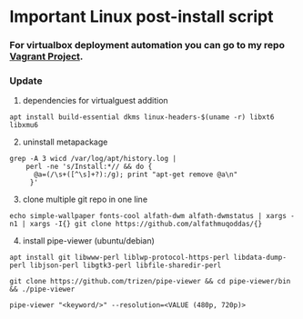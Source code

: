 # Important Linux post-install script

### For virtualbox deployment automation you can go to my repo [Vagrant Project](https://github.com/alfathmuqoddas/vagrant-project). 

### Update
1. dependencies for virtualguest addition
```
apt install build-essential dkms linux-headers-$(uname -r) libxt6 libxmu6
```

2. uninstall metapackage
```
grep -A 3 wicd /var/log/apt/history.log | 
    perl -ne 's/Install:*// && do {
      @a=(/\s+([^\s]+?):/g); print "apt-get remove @a\n"
     }' 
```

3. clone multiple git repo in one line
```
echo simple-wallpaper fonts-cool alfath-dwm alfath-dwmstatus | xargs -n1 | xargs -I{} git clone https://github.com/alfathmuqoddas/{}
```

4. install pipe-viewer (ubuntu/debian)
```
apt install git libwww-perl liblwp-protocol-https-perl libdata-dump-perl libjson-perl libgtk3-perl libfile-sharedir-perl
```
```
git clone https://github.com/trizen/pipe-viewer && cd pipe-viewer/bin && ./pipe-viewer
```
```
pipe-viewer "<keyword/>" --resolution=<VALUE (480p, 720p)>
```

